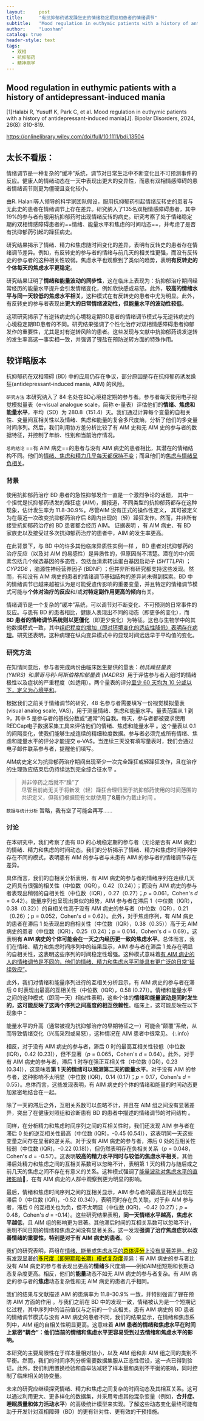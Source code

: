 ```yaml
---
layout:     post
title:      "有抗抑郁药诱发躁狂史的情绪稳定期双相患者的情绪调节"
subtitle:   "Mood regulation in euthymic patients with a history of antidepressant-induced mania"
author:     "Luoshan"
catalog: true
header-style: text
tags:
  - 双相
  - 抗抑郁药
  - 精神病学
---
```


## Mood regulation in euthymic patients with a history of antidepressant-induced mania

[1]Halabi R, Yusuff K, Park C, et al. Mood regulation in euthymic patients with a history of antidepressant-induced mania[J]. Bipolar Disorders, 2024, 26(8): 810-819.

https://onlinelibrary.wiley.com/doi/full/10.1111/bdi.13504
## 太长不看版：

情绪调节是一种复杂的“缓冲”系统，调节对日常生活中不断变化且不可预测事件的反应。健康人的情绪动态在一天中表现出更大的变异性，而患有双相情感障碍的患者情绪调节则更为僵硬且变化较小。

由R. Halani等人领导的科学家团队假设，服用抗抑郁药引起情绪反转史的患者与无此史的患者在情绪调节上存在差异。研究纳入了135名双相情感障碍患者，其中19%的参与者有服用抗抑郁药时出现情绪反转的病史。研究考察了处于情绪稳定期的双相情感障碍患者的==情绪、能量水平和焦虑的时间动态==，并考虑了是否有抗抑郁药引起的躁狂病史。

研究结果揭示了情绪、精力和焦虑随时间变化的差异，表明有反转史的患者存在情绪调节差异。例如，有反转史的参与者的情绪与前几天的相关性更强，而没有反转史的参与者的这种相关性较弱。焦虑水平也观察到了类似的趋势，表明**有反转史的个体每天的焦虑水平更稳定**。

研究结果证明了**情绪和能量波动的同步性**，这在临床上表现为：抗抑郁治疗期间经常经历的能量水平提升会引发情绪变化，例如欣快感或易怒。此外，**较高的情绪水平与同一天较低的焦虑水平相关**，这种模式在有反转史的患者中尤为明显。此外，有反转史的参与者表现出**更大的日常情绪波动性，但能量水平的波动性较低**。

这项研究揭示了有逆转病史的心境稳定期BD患者的情绪调节模式与无逆转病史的心境稳定期BD患者的不同。研究结果强调了个性化治疗对双相情感障碍患者抑郁发作的重要性，尤其是对有逆转风险的患者。这些发现与文献中抗抑郁药诱发逆转的发生率高这一事实相一致，并强调了锂盐在预防逆转方面的特殊作用。

## 较详略版本

抗抑郁药在双相障碍 (BD) 中的应用仍存在争议，部分原因是存在抗抑郁药诱发躁狂(antidepressant-induced mania, AIM) 的风险。

`研究方法`
本研究纳入了 84 名处在BD心境稳定期的参与者。参与者每天使用电子视觉模拟量表（e-visual analogue scale，简称 e-量表）评估他们的**情绪、焦虑和能量水平**，平均（SD）为 280.8（151.4）天。我们通过计算每个变量的自相关性、变量间互相关性以及情绪、焦虑和能量的复合多尺度熵，分析了他们的多变量时间序列。然后，我们利用协方差分析比较了有 AIM 史和无 AIM 史的参与者的数据特征，并控制了年龄、性别和当前治疗情况。

`总的结论`
==有 AIM 病史==的患者与没有 AIM 病史的患者相比，其潜在的情绪结构不同。他们的<u>情绪、焦虑和精力几乎每天都保持不变</u>；而且他们的<u>焦虑与情绪呈负相关</u>。


### 背景

使用抗抑郁药治疗 BD 患者的急性抑郁发作一直是一个激烈争论的话题， 其中一个担忧是抗抑郁药诱发的躁狂症 (AIM)，据报道，不同类型的抗抑郁药都存在这种现象，估计发生率为 11.8-30.9%。尽管AIM 没有正式的操作性定义， 其可被定义为在最近一次改变抗抑郁药治疗后 8周内出现的（轻）躁狂发作。然而，并非所有接受抗抑郁药治疗的 BD 患者都会经历 AIM。 证据表明 ，有 AIM 病史、有 BD 家族史以及接受过多次抗抑郁药治疗的患者中，AIM 的发生率更高。

在此背景下，与 BD 中的许多其他临床异质性实例一样 ， BD 患者对抗抑郁药的治疗反应（以及对 AIM 的易感性）是异质性的，但原因尚不清楚。潜在的中介因素包括几个候选基因的多态性，包括血清素转运蛋白基因启动子 (<i>5HTTLPR</i>) ； <i> CYP2D6 </i>，脑源性神经营养因子 (BDNF) ；但并非所有研究都支持这些发现。然而，有和没有 AIM 病史的患者的情绪调节基础结构的差异尚未得到探索。BD 中的情绪调节已越来越被认为是可能受遗传影响的重要变量，并且特定的情绪调节模式可能与**个体对治疗的反应**和/或**对特定副作用更高的倾向**有关。

情绪调节是一个复杂的“缓冲”系统，可以调节对不断变化、不可预测的日常事件的反应。与患有 BD 的患者相比，健康人表现出不同的动态（即更多的变化），而 **BD 患者的情绪调节系统则以更僵化**（即更少变化）为特征。这也与生物学中的其他数据模式一致，其中<u>组织程度的增加（即对环境变化的适应性降低）表明存在病理</u>。研究还表明，这种病理在纵向变异模式中的显现时间远远早于平均值的变化。

### 研究方法

在知情同意后，参与者完成两份由临床医生提供的量表：*杨氏躁狂量表 (YMRS)*  和*蒙哥马利-阿斯伯格抑郁量表 (MADRS)*  用于评估参与者入组时的情绪极性以及症状的严重程度（如适用）。两个量表的评分<u>至少 60 天均为 10 分或以下，定义为心境平和</u>。

根据我们之前关于情绪调节的研究，48 名参与者需要填写一份视觉模拟量表 (visual analog scale, VAS)，用于测量情绪、焦虑和能量水平。量表范围从 1 到 9，其中 5 是参与者的基线分数或“通常”的自我。每天，参与者都被要求使用REDCap电子数据采集工具来评估他们的情绪、焦虑和能量水平 。这个量表以 0.1 的间隔变化，使我们能够生成连续的精细粒度数据。参与者必须完成所有情绪、焦虑和能量水平的评分才能提交 e-VAS。当连续三天没有填写量表时，我们会通过电子邮件联系参与者，提醒他们填写。

AIM病史定义为抗抑郁药治疗期间出现至少一次完全躁狂或轻躁狂发作，且在治疗的生理效应结束后仍持续达到完全综合征水平 。
>   并非停药之后就不“躁”了  
尽管目前尚无关于将新发（轻）躁狂合理归因于抗抑郁药使用的时间范围的共识定义，但我们根据现有文献使用了**8周**作为截止时间 。

`数据与统计分析`
暂略，我有空了可能会再写……

### 讨论

在本研究中，我们考察了患有 BD 的心境稳定期的参与者（无论是否有 AIM 病史）的情绪、精力和焦虑的时间动态。我们的分析揭示了情绪、精力和焦虑时间序列中存在不同的模式，表明患有 AIM 的参与者与未患有 AIM 的参与者的情绪调节存在差异。

具体而言，我们的自相关分析表明，有 AIM 病史的参与者的情绪序列在连续几天之间具有很强的相关性（中位数（IQR），0.42（0.24））；而没有 AIM 病史的参与者表现出稍弱的自相关性（中位数（IQR），0.27（0.27）；<i>p</i> = 0.061，Cohen's <i>d</i> = 0.42）。能量序列也呈现出类似的趋势，AIM 参与者在滞后 1（中位数（IQR），0.38（0.32））的自相关性高于没有 AIM 病史的参与者（中位数（IQR），0.21（0.26）；p = 0.052，Cohen's d = 0.62）。此外，对于焦虑序列，有 AIM 病史的患者在滞后 1 处表现出的自相关性（中位数（IQR），0.38（0.35））高于无 AIM 病史的患者（中位数（IQR），0.25（0.24）；p = 0.014，Cohen's d = 0.69）。这表明**有 AIM 病史的个体可能会在一天之内经历更一致的焦虑水平**。总体而言，我们在情绪、精力和焦虑时间序列中的结果显示，AIM 参与者在滞后 1 处存在明显的自相关性，这表明这些序列的时间稳定性增强。这种模式意味着<u>有 AIM 病史的人的情绪调节是不同的，他们的情绪、精力和焦虑水平可能具有更广泛的日常“延续效应”</u>。

此外，我们对情绪和能量序列进行的互相关分析显示，有 AIM 病史的参与者在滞后 0 时表现出最高的互相关性（中位数（IQR），0.58 (0.27)）。情绪和能量水平之间的这种模式（即同一天）相似性表明，这些个体的**情绪和能量波动是同时发生的，这可能反映了这两个序列之间高度的相互依赖性**。临床上，这可能反映在以下现象中：

能量水平的升高（通常被视为抗抑郁治疗的早期特征之一）可能会“颠覆”系统，从而导致情绪变化（兴高采烈或易怒），这种情况在 AIM 患者中很常见。
{:.info}

相反，对于没有 AIM 病史的参与者，滞后 0 时的最高互相关性较低（中位数 (IQR)，0.42 (0.23)），但不显著（<i>p</i> = 0.065，Cohen's <i>d</i> = 0.64）。此外，对于有 AIM 病史的参与者，滞后 1 时存在强正互相关性（中位数 (IQR)，0.23 (0.34)），这意味着**第 1 天的情绪可以预测第二天的能量水平**。对于没有 AIM 的参与者，这种影响不太明显（中位数 (IQR)，0.14 (0.17)；<i>p</i> = 0.17，Cohen's <i>d</i> = 0.55）。总体而言，这些发现表明，有 AIM 病史的个体的情绪和能量的时间动态更加紧密地结合在一起。

除了一天的滞后之外，互相关系数可以忽略不计，并且在 AIM 组之间没有显著差异，突出了在健康对照组和诊断患有 BD 的患者中描述的情绪调节的时间结构 。

同样，在分析精力和焦虑时间序列之间的互相关性时，我们还发现 AIM 参与者在滞后 0 处的逆互相关性最高（中位数 (IQR)，-0.45 (0.54)），这表明同一天这些变量之间存在显著的逆关系。对于没有 AIM 病史的参与者，滞后 0 处的互相关性较弱（中位数 (IQR)，-0.22 (0.18)），但仍然表明存在负相关关系（<i>p</i> = 0.048，Cohen's <i>d</i> = -0.57）。这表明**较高的精力水平同时与较低的焦虑水平相关**。其他滞后处精力和焦虑之间的互相关系数可以忽略不计，表明第 1 天的精力与随后或之前几天的焦虑之间不存在有意义的关系。这种模式强调了<u>能量波动对焦虑水平的直接影响</u>💪，在有 AIM 病史的人群中观察到更为明显的影响。

最后，情绪和焦虑时间序列之间的互相关显示，AIM 参与者的最高互相关出现在滞后 0（中位数 (IQR)，-0.52 (0.34)），表明同时存在负关联。对于非 AIM 参与者，滞后 0 的互相关也为负，但不太明显（中位数 (IQR)，-0.42 (0.27)；<i>p</i> = 0.48，Cohen's <i>d</i> = -0.14）。这些研究结果表明，**同一天情绪水平越高，焦虑水平越低**，且 AIM 组的影响更为显著。其他滞后时间的互相关系数可以忽略不计，表明不同日期的情绪和焦虑之间没有显著关系。这一发现**强调了治疗焦虑症状以改善情绪的重要性，特别是对于有 AIM 病史的患者**。😣

我们的研究表明，两组在<u>情绪、能量或焦虑水平的<mark>总体评分</mark>上没有显著差异，也没有发现显著的<mark>多尺度（即短期和长期）模式复杂度</mark>差异</u>：有 AIM 病史的参与者比没有 AIM 病史的参与者表现出更高的**情绪**多尺度熵——例如AIM组短期和长期动态复杂度更高。相反，他们的**能量**动态不如无 AIM 病史的参与者复杂。有 AIM 病史的参与者的**焦虑**动态复杂性和无 AIM 病史的患者几乎相同。

我们的结果与文献描述 AIM 的患病率为 11.8–30.9% 一致，并特别强调了锂在预防 AIM 方面的作用 。与我们之前在 BD 中的发现一致，情绪被认为是一个短期记忆过程，其中序列中的当前值仅与之前的一个点相关。患有 AIM 病史的 BD 患者的情绪调节模式与没有 AIM 病史的患者不同，我们的结果显示，在情绪和焦虑系列中，AIM 组的自相关性明显更高。这意味着 **AIM 患者的情绪和焦虑水平在时间上紧密“耦合”：他们当前的情绪和焦虑水平更容易受到过去情绪和焦虑水平的影响。**

本研究的主要局限性在于样本量相对较小，以及 AIM 组和非 AIM 组之间的类别不平衡。然而，我们的时间序列分析需要数据集服从正态性假设，这一点已得到验证。此外，我们利用置换检验和自举法减轻了样本量和类别不平衡的影响，同时控制了临床相关的协变量。

未来的研究应继续探究情绪、精力和焦虑之间复杂的时间动态及其相互关系。这可以通过利用更大、更多样化的数据集，并采用考虑其他混杂变量（例如，**合并症、睡眠质量和体力活动水平**）的高级统计模型来实现。了解这些动态变化最终可能有助于开发针对双相障碍（BD）的更有针对性、更有效的干预措施。


